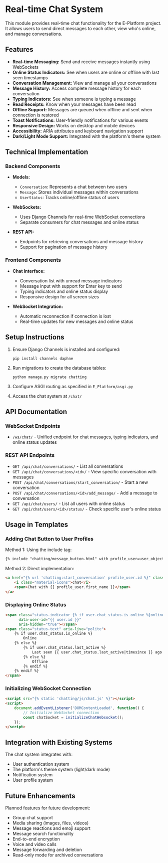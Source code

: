 # Real-time Chat System

This module provides real-time chat functionality for the E-Platform project. It allows users to send direct messages to each other, view who's online, and manage conversations.

## Features

- **Real-time Messaging:** Send and receive messages instantly using WebSockets
- **Online Status Indicators:** See when users are online or offline with last seen timestamps
- **Conversation Management:** View and manage all your conversations
- **Message History:** Access complete message history for each conversation
- **Typing Indicators:** See when someone is typing a message
- **Read Receipts:** Know when your messages have been read
- **Offline Support:** Messages are queued when offline and sent when connection is restored
- **Toast Notifications:** User-friendly notifications for various events
- **Responsive Design:** Works on desktop and mobile devices
- **Accessibility:** ARIA attributes and keyboard navigation support
- **Dark/Light Mode Support:** Integrated with the platform's theme system

## Technical Implementation

### Backend Components

- **Models:**
  - `Conversation`: Represents a chat between two users
  - `Message`: Stores individual messages within conversations
  - `UserStatus`: Tracks online/offline status of users

- **WebSockets:**
  - Uses Django Channels for real-time WebSocket connections
  - Separate consumers for chat messages and online status

- **REST API:**
  - Endpoints for retrieving conversations and message history
  - Support for pagination of message history

### Frontend Components

- **Chat Interface:**
  - Conversation list with unread message indicators
  - Message input with support for Enter key to send
  - Typing indicators and online status display
  - Responsive design for all screen sizes

- **WebSocket Integration:**
  - Automatic reconnection if connection is lost
  - Real-time updates for new messages and online status

## Setup Instructions

1. Ensure Django Channels is installed and configured:
   ```
   pip install channels daphne
   ```

2. Run migrations to create the database tables:
   ```
   python manage.py migrate chatting
   ```

3. Configure ASGI routing as specified in `E_Platform/asgi.py`

4. Access the chat system at `/chat/`

## API Documentation

### WebSocket Endpoints

- `/ws/chat/` - Unified endpoint for chat messages, typing indicators, and online status updates

### REST API Endpoints

- `GET /api/chat/conversations/` - List all conversations
- `GET /api/chat/conversations/<id>/` - View specific conversation with messages
- `POST /api/chat/conversations/start_conversation/` - Start a new conversation
- `POST /api/chat/conversations/<id>/add_message/` - Add a message to conversation
- `GET /api/chat/users/` - List all users with online status
- `GET /api/chat/users/<id>/status/` - Check specific user's online status

## Usage in Templates

### Adding Chat Button to User Profiles

Method 1: Using the include tag:
```html
{% include "chatting/message_button.html" with profile_user=user_object %}
```

Method 2: Direct implementation:
```html
<a href="{% url 'chatting:start_conversation' profile_user.id %}" class="profile-action-btn chat-btn">
    <i class="material-icons">chat</i>
    <span>Chat with {{ profile_user.first_name }}</span>
</a>
```

### Displaying Online Status

```html
<span class="status-indicator {% if user.chat_status.is_online %}online{% else %}offline{% endif %}"
      data-user-id="{{ user.id }}"
      aria-hidden="true"></span>
<span class="status-text" aria-live="polite">
    {% if user.chat_status.is_online %}
        Online
    {% else %}
        {% if user.chat_status.last_active %}
            Last seen {{ user.chat_status.last_active|timesince }} ago
        {% else %}
            Offline
        {% endif %}
    {% endif %}
</span>
```

### Initializing WebSocket Connection

```html
<script src="{% static 'chatting/js/chat.js' %}"></script>
<script>
    document.addEventListener('DOMContentLoaded', function() {
        // Initialize WebSocket connection
        const chatSocket = initializeChatWebsocket();
    });
</script>
```

## Integration with Existing Systems

The chat system integrates with:
- User authentication system
- The platform's theme system (light/dark mode)
- Notification system
- User profile system

## Future Enhancements

Planned features for future development:
- Group chat support
- Media sharing (images, files, videos)
- Message reactions and emoji support
- Message search functionality
- End-to-end encryption
- Voice and video calls
- Message forwarding and deletion
- Read-only mode for archived conversations
